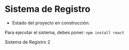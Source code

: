 <h1> Sistema de Registro</h1>

- Estado del proyecto en construcción.

Para ejecutar el sistema, debes poner:
```npm install react```

Sistema de Registro 2
